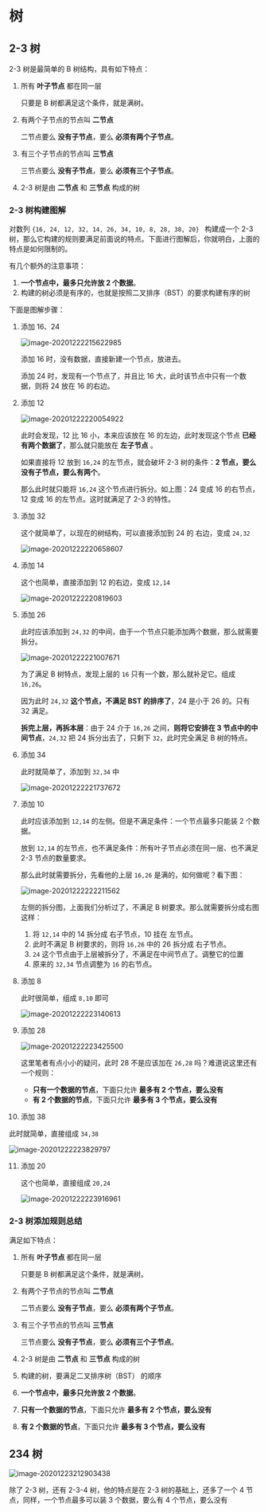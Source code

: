 # 树

## 2-3 树

2-3 树是最简单的 B 树结构，具有如下特点：

1. 所有 **叶子节点** 都在同一层

   只要是 B 树都满足这个条件，就是满树。

2. 有两个子节点的节点叫 **二节点**

   二节点要么 **没有子节点**，要么 **必须有两个子节点**。

3. 有三个子节点的节点叫 **三节点**

   三节点要么 **没有子节点**，要么 **必须有三个子节点**。

4. 2-3 树是由 **二节点** 和 **三节点** 构成的树

### 2-3 树构建图解

对数列 `{16, 24, 12, 32, 14, 26, 34, 10, 8, 28, 38, 20} ` 构建成一个 2-3 树，那么它构建的规则要满足前面说的特点。下面进行图解后，你就明白，上面的特点是如何限制的。

有几个额外的注意事项：

1. **一个节点中，最多只允许放 2 个数据**。
2. 构建的树必须是有序的，也就是按照二叉排序（BST）的要求构建有序的树

下面是图解步骤：

1. 添加 16、24

   ![image-20201222215622985](./assets/image-20201222215622985.png)

   添加 16 时，没有数据，直接新建一个节点，放进去。

   添加 24 时，发现有一个节点了，并且比 16 大，此时该节点中只有一个数据，则将 24 放在 16 的右边。

2. 添加 12

   ![image-20201222220054922](./assets/image-20201222220054922.png)

   此时会发现，12 比 16 小，本来应该放在 16 的左边，此时发现这个节点 **已经有两个数据了**，那么就只能放在 **左子节点** 。

   如果直接将 12 放到 `16,24` 的左节点，就会破坏 2-3 树的条件：**2 节点，要么没有子节点，要么有两个**。

   那么此时就只能将 `16,24` 这个节点进行拆分。如上图：24 变成 16 的右节点，12 变成 16 的左节点。这时就满足了 2-3 的特性。

3. 添加 32 

   这个就简单了，以现在的树结构，可以直接添加到  24 的 右边，变成 `24,32`

   ![image-20201222220658607](./assets/image-20201222220658607.png)

4. 添加 14

   这个也简单，直接添加到 12 的右边，变成 `12,14`

   ![image-20201222220819603](./assets/image-20201222220819603.png)

5. 添加 26

   此时应该添加到 `24,32` 的中间，由于一个节点只能添加两个数据，那么就需要拆分。

   ![image-20201222221007671](./assets/image-20201222221007671.png)

   为了满足 B 树特点，发现上层的 `16` 只有一个数，那么就补足它。组成 `16,26`。

   因为此时 `24,32` **这个节点，不满足 BST 的排序了**，24 是小于 26 的。只有 32 满足。

   **拆完上层，再拆本层**：由于 24 介于 `16,26` 之间，**则将它安排在 3 节点中的中间节点**，`24,32` 把 24 拆分出去了，只剩下 `32`，此时完全满足 B 树的特点。

6. 添加 34

   此时就简单了，添加到  `32,34` 中

   ![image-20201222221737672](./assets/image-20201222221737672.png)

7. 添加 10

   此时应该添加到 `12,14` 的左侧。但是不满足条件：一个节点最多只能装 2 个数据。

   放到 `12,14` 的左节点，也不满足条件：所有叶子节点必须在同一层、也不满足 2-3 节点的数量要求。

   那么此时就需要拆分，先看他的上层 `16,26` 是满的，如何做呢？看下图：

   ![image-20201222222211562](./assets/image-20201222222211562.png)

   左侧的拆分图，上面我们分析过了，不满足 B 树要求。那么就需要拆分成右图这样：
   
   1.  将 `12,14` 中的 14 拆分成 右子节点，10 挂在 左节点。
   2. 此时不满足 B 树要求的，则将 `16,26` 中的 26 拆分成 右子节点。
   3. `24` 这个节点由于上层被拆分了，不满足在中间节点了。调整它的位置
   4. 原来的 `32,34` 节点调整为  `16` 的右节点。
   
8. 添加 8

   此时很简单，组成 `8,10` 即可

   ![image-20201222223140613](./assets/image-20201222223140613.png)

9. 添加 28

   ![image-20201222223425500](./assets/image-20201222223425500.png)

   这里笔者有点小小的疑问，此时  28 不是应该加在 `26,28` 吗？难道说这里还有一个规则：

   - **只有一个数据的节点**，下面只允许 **最多有 2 个节点，要么没有**
   - **有 2 个数据的节点**，下面只允许 **最多有 3 个节点，要么没有**

10. 添加 38 

   此时就简单，直接组成 `34,38`

   ![image-20201222223829797](./assets/image-20201222223829797.png)

11. 添加 20

    这个也简单，直接组成 `20,24`

    ![image-20201222223916961](./assets/image-20201222223916961.png)

### 2-3 树添加规则总结

满足如下特点：

1. 所有 **叶子节点** 都在同一层

   只要是 B 树都满足这个条件，就是满树。

2. 有两个子节点的节点叫 **二节点**

   二节点要么 **没有子节点**，要么 **必须有两个子节点**。

3. 有三个子节点的节点叫 **三节点**

   三节点要么 **没有子节点**，要么 **必须有三个子节点**。

4. 2-3 树是由 **二节点** 和 **三节点** 构成的树

5. 构建的树，要满足二叉排序树（BST） 的顺序

6. **一个节点中，最多只允许放 2 个数据**。

7. **只有一个数据的节点**，下面只允许 **最多有 2 个节点，要么没有**

8. **有 2 个数据的节点**，下面只允许 **最多有 3 个节点，要么没有**

## 234 树

![image-20201223212903438](./assets/image-20201223212903438.png)

除了 2-3 树，还有 2-3-4 树，他的特点是在 2-3 树的基础上，还多了一个 4 节点，同样，一个节点最多可以装 3 个数据，要么有 4 个节点，要么没有

